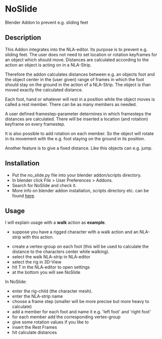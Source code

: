 # NoSlide
Blender Addon to prevent e.g. sliding feet

## Description
This Addon integrates into the NLA-editor.
Its purpose is to prevent e.g. sliding feet.
The user does not need to set location or rotation keyframes
for an object which should move.
Distances are calculated according to the action an object 
is acting on in a NLA-Strip.

Therefore the addon calculates distances between e.g. an objects 
foot and the object center in the (user given) range of frames 
in which the foot should stay on the ground in the action of a 
NLA-Strip.
The object is than moved exactly the calculated distance.

Each foot, hand or whatever will rest in a position while the 
object moves is called a rest member. There can be as many 
members as needed.

A user defined framestep-parameter determines in which framesteps
the distances are calculated. There will be inserted a location
(and rotation) keyframe on every framestep.

It is also possible to add rotation on each member. So the object 
will rotate in its movement with the e.g. foot staying on the ground
in its position.

Another feature is to give a fixed distance. Like this objects can 
e.g. jump.


## Installation

* Put the no_slide.py file into your blender addon/scripts directory. 
* In blender click File > User Preferences > Addons.
* Search for NoSlide and check it.
* More info on blender addon installation, scripts directory etc. can be found [here](http://wiki.blender.org/index.php/Doc:2.6/Manual/Extensions/Python/Add-Ons).

## Usage

I will explain usage with a **walk** action as **example**.

* suppose you have a rigged character with a walk action and an NLA-strip with this action.

+ create a vertex-group on each foot (this will be used to calculate the distance to the characters center while walking).
+ select the walk NLA-strip in NLA-editor
+ select the rig in 3D-View
+ hit T in the NLA-editor to open settings
+ at the bottom you will see NoSlide

In NoSlide:
+ enter the rig-child (the character mesh).
+ enter the NLA-strip name
+ choose a frame step (smaller will be more precise but more heavy to calculate)
+ add a member for each foot and name it e.g. 'left foot' and 'right foot' 
+ for each member add the corresponding vertex-group
+ give some rotation values if you like to
+ insert the Rest Frames
+ hit calculate distances
